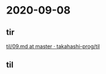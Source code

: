 # 2020-09-08

## tir
[til/09\.md at master · takahashi\-prog/til](https://github.com/takahashi-prog/til/blob/master/tir/2020/09.md#08)

## til